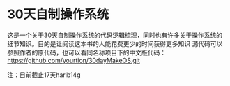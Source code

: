 # 30天自制操作系统
这是一个关于30天自制操作系统的代码逻辑梳理，同时也有许多关于操作系统的细节知识。目的是让阅读这本书的人能花费更少的时间获得更多知识
源代码可以参照作者的原代码，也可以看同名称项目下的中文版代码：https://github.com/yourtion/30dayMakeOS.git

注：目前截止17天harib14g
